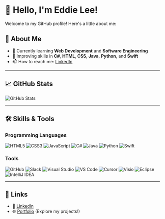 # 👋 Hello, I'm Eddie Lee!

Welcome to my GitHub profile! Here's a little about me:

## 🌟 About Me
- 🔭 Currently learning **Web Development** and **Software Engineering**
- 🌱 Improving skills in **C#**, **HTML**, **CSS**, **Java**, **Python**, and **Swift**
- 📫 How to reach me: [LinkedIn](https://www.linkedin.com/in/eddie-lee-7b7271229/)

---

## 📈 GitHub Stats
![GitHub Stats](https://github-readme-stats.vercel.app/api?username=Eddie000321&show_icons=true&theme=radical)

---

## 🛠️ Skills & Tools

### Programming Languages
![HTML5](https://img.shields.io/badge/-HTML5-E34F26?logo=html5&logoColor=white)
![CSS3](https://img.shields.io/badge/-CSS3-1572B6?logo=css3&logoColor=white)
![JavaScript](https://img.shields.io/badge/-JavaScript-F7DF1E?logo=javascript&logoColor=black)
![C#](https://img.shields.io/badge/-C%23-239120?logo=csharp&logoColor=white)
![Java](https://img.shields.io/badge/-Java-007396?logo=java&logoColor=white)
![Python](https://img.shields.io/badge/-Python-3776AB?logo=python&logoColor=white)
![Swift](https://img.shields.io/badge/-Swift-FA7343?logo=swift&logoColor=white)

### Tools
![GitHub](https://img.shields.io/badge/-GitHub-181717?logo=github&logoColor=white)
![Slack](https://img.shields.io/badge/-Slack-4A154B?logo=slack&logoColor=white)
![Visual Studio](https://img.shields.io/badge/-Visual%20Studio-5C2D91?logo=visualstudio&logoColor=white)
![VS Code](https://img.shields.io/badge/-VS%20Code-007ACC?logo=visualstudiocode&logoColor=white)
![Cursor](https://img.shields.io/badge/-Cursor-333333?logo=cursor&logoColor=white)
![Visio](https://img.shields.io/badge/-Visio-3955A3?logo=microsoftvisio&logoColor=white)
![Eclipse](https://img.shields.io/badge/-Eclipse-2C2255?logo=eclipse&logoColor=white)
![IntelliJ IDEA](https://img.shields.io/badge/-IntelliJ%20IDEA-000000?logo=intellijidea&logoColor=white)

---

## 🔗 Links
- 💼 [LinkedIn](https://www.linkedin.com/in/eddie-lee-7b7271229/)
- 🌐 [Portfolio](http://studentweb.cencol.ca/jlee661/project/index.html) (Explore my projects!)
